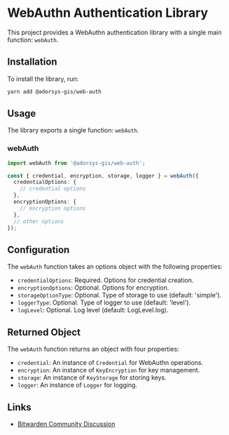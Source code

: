 # WebAuthn Authentication Library

This project provides a WebAuthn authentication library with a single main function: `webAuth`.

## Installation

To install the library, run:
```bash
yarn add @adorsys-gis/web-auth
```

## Usage

The library exports a single function: `webAuth`.

### webAuth
```typescript
import webAuth from '@adorsys-gis/web-auth';

const { credential, encryption, storage, logger } = webAuth({
  credentialOptions: {
    // credential options
  },
  encryptionOptions: {
    // encryption options
  },
  // other options
});
```

## Configuration

The `webAuth` function takes an options object with the following properties:
- `credentialOptions`: Required. Options for credential creation.
- `encryptionOptions`: Optional. Options for encryption.
- `storageOptionType`: Optional. Type of storage to use (default: 'simple').
- `loggerType`: Optional. Type of logger to use (default: 'level').
- `logLevel`: Optional. Log level (default: LogLevel.log).

## Returned Object

The `webAuth` function returns an object with four properties:
- `credential`: An instance of `Credential` for WebAuthn operations.
- `encryption`: An instance of `KeyEncryption` for key management.
- `storage`: An instance of `KeyStorage` for storing keys.
- `logger`: An instance of `Logger` for logging.

## Links

- [Bitwarden Community Discussion](https://community.bitwarden.com/t/support-for-storing-prf-capable-passkeys-in-bitwarden-vault/82239/10)

